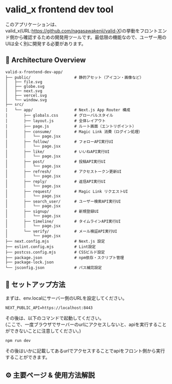 # valid_x frontend dev tool
このアプリケーションは、valid_x(URL:https://github.com/nagasawakenji/valid-X)の挙動をフロントエンド側から確認するための開発用ツールです。最低限の機能なので、ユーザー用のUIは全く別に開発する必要があります。


## 🧩 Architecture Overview
```
valid-x-frontend-dev-app/
├── public/                   # 静的アセット（アイコン・画像など）
│   ├── file.svg
│   ├── globe.svg
│   ├── next.svg
│   ├── vercel.svg
│   └── window.svg
├── src/
│   └── app/                  # Next.js App Router 構成
│       ├── globals.css       # グローバルスタイル
│       ├── layout.js         # 全体レイアウト
│       ├── page.js           # ルート画面（エントリポイント）
│       ├── consume/          # Magic Link 消費（ログイン処理）
│       │   └── page.jsx
│       ├── follow/           # フォローAPI実行UI
│       │   └── page.jsx
│       ├── like/             # いいねAPI実行UI
│       │   └── page.jsx
│       ├── post/             # 投稿API実行UI
│       │   └── page.jsx
│       ├── refresh/          # アクセストークン更新UI
│       │   └── page.jsx
│       ├── reply/            # 返信API実行UI
│       │   └── page.jsx
│       ├── request/          # Magic Link リクエストUI
│       │   └── page.jsx
│       ├── search_user/      # ユーザー検索API実行UI
│       │   └── page.jsx
│       ├── signup/           # 新規登録UI
│       │   └── page.jsx
│       ├── timeline/         # タイムラインAPI実行UI
│       │   └── page.jsx
│       └── verify/           # メール検証API実行UI
│           └── page.jsx
├── next.config.mjs           # Next.js 設定
├── eslint.config.mjs         # Lint設定
├── postcss.config.mjs        # CSSビルド設定
├── package.json              # npm依存・スクリプト管理
├── package-lock.json
└── jsconfig.json             # パス補完設定
```


## 🪫 セットアップ方法

まずは、env.localにサーバー側のURLを設定してください。
```
NEXT_PUBLIC_API=https://localhost:8443
```

その後は、以下のコマンドで起動してください。  
(ここで、一度ブラウザでサーバーのurlにアクセスしないと、apiを実行することができないことに注意してください。)

```bash
npm run dev
```

その後はいかに記載してあるurlでアクセスすることでapiをフロント側から実行することができます。

## ⚙️ 主要ページ & 使用方法解説